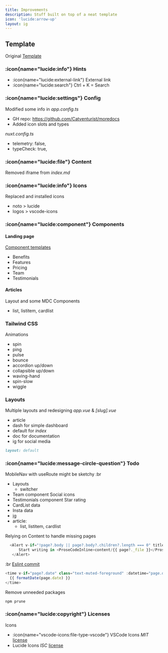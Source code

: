 ```yaml
---
title: Improvements
description: Stuff built on top of a neat template
icon: 'lucide:arrow-up'
layout: ig
---
```


## Template
Original [Template](https://github.com/ZTL-UwU/shadcn-docs-nuxt)

### :icon{name="lucide:info"} Hints
- :icon{name="lucide:external-link"} External link
- :icon{name="lucide:search"} Ctrl + K = Search

### :icon{name="lucide:settings"} Config
Modified some info in *app.config.ts*
- GH repo: https://github.com/Catventurist/moredocs
- Added icon slots and types

*nuxt.config.ts*
- telemetry: false,
- typeCheck: true,

### :icon{name="lucide:file"} Content
Removed iframe from *index.md*

### :icon{name="lucide:info"} Icons
Replaced and installed icons 
- noto > lucide 
- logos > vscode-icons

### :icon{name="lucide:component"} Components
#### Landing page 
[Component templates](https://github.com/leoMirandaa/shadcn-vue-landing-page)
- Benefits
- Features
- Pricing
- Team
- Testimonials

#### Articles
Layout and some MDC Components
- list, listitem, cardlist

### Tailwind CSS
Animations
- spin
- ping
- pulse
- bounce
- accordion up/down
- collapsible up/down
- waving-hand
- spin-slow
- wiggle

### Layouts
Multiple layouts and redesigning *app.vue* & *[slug].vue*
- article
- dash for simple dashboard 
- default for *index*
- doc for documentation
- ig for social media
```md [frontmatter]
layout: default
```


### :icon{name="lucide:message-circle-question"} Todo
MobileNav with useRoute might be sketchy :br
- Layouts
  - switcher
- Team component Social icons
- Testimonials component Star rating
- CardList data
- Insta data
- [ig](https://www.creative-tim.com/twcomponents/component/instagram-clone-tailwind-css)
- article: 
  - list, listitem, cardlist

Relying on Content to handle missing pages
```ts [vue]
  <Alert v-if="!page?.body || page?.body?.children?.length === 0" title="Empty Page" icon="lucide:circle-x">
      Start writing in <ProseCodeInline>content/{{ page?._file }}</ProseCodeInline> to see this page taking shape.
   </Alert>
```
:br [Eslint commit](https://github.com/ZTL-UwU/shadcn-docs-nuxt/commit/40ee2e05a08c1d32176b0d295eadac3c6e26317e)

```ts [vue]
<time v-if="page?.date" class="text-muted-foreground" :datetime="page.date">
  {{ formatDate(page.date) }}
</time>
```
Remove unneeded packages
```bash [npm]
npm prune
```

### :icon{name="lucide:copyright"} Licenses
Icons
- :icon{name="vscode-icons:file-type-vscode"} VSCode Icons *MIT* [license](https://github.com/vscode-icons/vscode-icons/blob/master/LICENSE)
- Lucide Icons *ISC* [license](https://github.com/lucide-icons/lucide/blob/main/LICENSE)